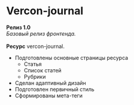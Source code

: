 # Vercon-journal

**Релиз 1.0**
<br>
*Базовый релиз фронтенда.*
<br>
<br>
 **Ресурс** vercon-journal.
 <br>
 - Подготовлены основные страницы ресурса
   - Статья
   - Список статей
   - Рубрики
 - Сделан адаптивный дизайн
 - Подготовлен первичный стиль
 - Сформированы мета-теги
